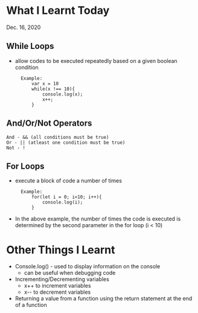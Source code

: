 # What I Learnt Today
Dec. 16, 2020

## While Loops
- allow codes to be executed repeatedly based on a given boolean condition

        Example:
            var x = 10
            while(x !== 10){
                console.log(x);
                x++;
            }

## And/Or/Not Operators
    And - && (all conditions must be true)
    Or - || (atleast one condition must be true)
    Not - ! 

## For Loops
- execute a block of code a number of times

        Example:
            for(let i = 0; i<10; i++){
                console.log(i);
            }

- In the above example, the number of times the code is executed is determined by the second parameter in the for loop (i < 10)
# Other Things I Learnt
- Console.log() - used to display information on the console
    - can be useful when debugging code
- Incrementing/Decrementing variables
    - x++ to increment variables
    - x-- to decrement variables
- Returning a value from a function using the return statement at the end of a function    